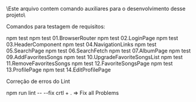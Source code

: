 \Este arquivo contem comando auxiliares para o desenvolvimento desse projeto\

Comandos para testagem de requisitos:

npm test
npm test 01.BrowserRouter
npm test 02.LoginPage
npm test 03.HeaderComponent
npm test 04.NavigationLinks
npm test 05.SearchPage
npm test 06.SearchFetch
npm test 07.AlbumPage
npm test 09.AddFavoritesSongs
npm test 10.UpgradeFavoriteSongsList
npm test 11.RemoveFavoritesSongs
npm test 12.FavoriteSongsPage
npm test 13.ProfilePage
npm test 14.EditProfilePage

Correção de erros do Lint

npm run lint -- --fix
crtl + . => Fix all Problems

